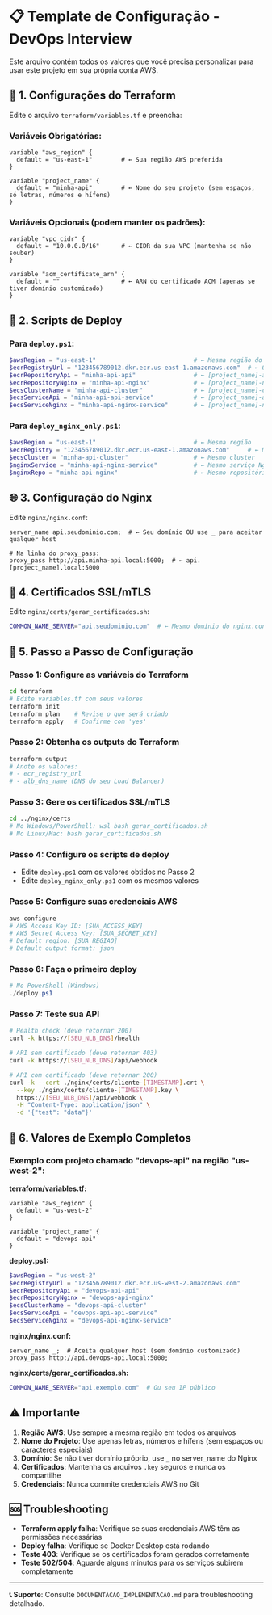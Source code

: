 # 📋 Template de Configuração - DevOps Interview

Este arquivo contém todos os valores que você precisa personalizar para usar este projeto em sua própria conta AWS.

## 🔧 **1. Configurações do Terraform**

Edite o arquivo `terraform/variables.tf` e preencha:

### Variáveis Obrigatórias:
```hcl
variable "aws_region" {
  default = "us-east-1"        # ← Sua região AWS preferida
}

variable "project_name" {
  default = "minha-api"        # ← Nome do seu projeto (sem espaços, só letras, números e hífens)
}
```

### Variáveis Opcionais (podem manter os padrões):
```hcl
variable "vpc_cidr" {
  default = "10.0.0.0/16"      # ← CIDR da sua VPC (mantenha se não souber)
}

variable "acm_certificate_arn" {
  default = ""                 # ← ARN do certificado ACM (apenas se tiver domínio customizado)
}
```

## 🐳 **2. Scripts de Deploy**

### Para `deploy.ps1`:
```powershell
$awsRegion = "us-east-1"                           # ← Mesma região do Terraform
$ecrRegistryUrl = "123456789012.dkr.ecr.us-east-1.amazonaws.com"  # ← Obtido com: terraform output ecr_registry_url
$ecrRepositoryApi = "minha-api-api"                # ← [project_name]-api
$ecrRepositoryNginx = "minha-api-nginx"            # ← [project_name]-nginx
$ecsClusterName = "minha-api-cluster"              # ← [project_name]-cluster
$ecsServiceApi = "minha-api-api-service"           # ← [project_name]-api-service
$ecsServiceNginx = "minha-api-nginx-service"       # ← [project_name]-nginx-service
```

### Para `deploy_nginx_only.ps1`:
```powershell
$awsRegion = "us-east-1"                           # ← Mesma região
$ecrRegistry = "123456789012.dkr.ecr.us-east-1.amazonaws.com"     # ← Mesma URL do ECR
$ecsCluster = "minha-api-cluster"                  # ← Mesmo cluster
$nginxService = "minha-api-nginx-service"          # ← Mesmo serviço Nginx
$nginxRepo = "minha-api-nginx"                     # ← Mesmo repositório Nginx
```

## 🌐 **3. Configuração do Nginx**

Edite `nginx/nginx.conf`:

```nginx
server_name api.seudominio.com;  # ← Seu domínio OU use _ para aceitar qualquer host

# Na linha do proxy_pass:
proxy_pass http://api.minha-api.local:5000;  # ← api.[project_name].local:5000
```

## 🔐 **4. Certificados SSL/mTLS**

Edite `nginx/certs/gerar_certificados.sh`:

```bash
COMMON_NAME_SERVER="api.seudominio.com"  # ← Mesmo domínio do nginx.conf OU seu IP público
```

## 🚀 **5. Passo a Passo de Configuração**

### **Passo 1: Configure as variáveis do Terraform**
```bash
cd terraform
# Edite variables.tf com seus valores
terraform init
terraform plan    # Revise o que será criado
terraform apply   # Confirme com 'yes'
```

### **Passo 2: Obtenha os outputs do Terraform**
```bash
terraform output
# Anote os valores:
# - ecr_registry_url
# - alb_dns_name (DNS do seu Load Balancer)
```

### **Passo 3: Gere os certificados SSL/mTLS**
```bash
cd ../nginx/certs
# No Windows/PowerShell: wsl bash gerar_certificados.sh
# No Linux/Mac: bash gerar_certificados.sh
```

### **Passo 4: Configure os scripts de deploy**
- Edite `deploy.ps1` com os valores obtidos no Passo 2
- Edite `deploy_nginx_only.ps1` com os mesmos valores

### **Passo 5: Configure suas credenciais AWS**
```bash
aws configure
# AWS Access Key ID: [SUA_ACCESS_KEY]
# AWS Secret Access Key: [SUA_SECRET_KEY]
# Default region: [SUA_REGIAO]
# Default output format: json
```

### **Passo 6: Faça o primeiro deploy**
```powershell
# No PowerShell (Windows)
./deploy.ps1
```

### **Passo 7: Teste sua API**
```bash
# Health check (deve retornar 200)
curl -k https://[SEU_NLB_DNS]/health

# API sem certificado (deve retornar 403)
curl -k https://[SEU_NLB_DNS]/api/webhook

# API com certificado (deve retornar 200)
curl -k --cert ./nginx/certs/cliente-[TIMESTAMP].crt \
  --key ./nginx/certs/cliente-[TIMESTAMP].key \
  https://[SEU_NLB_DNS]/api/webhook \
  -H "Content-Type: application/json" \
  -d '{"test": "data"}'
```

## 🎯 **6. Valores de Exemplo Completos**

### Exemplo com projeto chamado "devops-api" na região "us-west-2":

**terraform/variables.tf:**
```hcl
variable "aws_region" {
  default = "us-west-2"
}

variable "project_name" {
  default = "devops-api"
}
```

**deploy.ps1:**
```powershell
$awsRegion = "us-west-2"
$ecrRegistryUrl = "123456789012.dkr.ecr.us-west-2.amazonaws.com"
$ecrRepositoryApi = "devops-api-api"
$ecrRepositoryNginx = "devops-api-nginx"
$ecsClusterName = "devops-api-cluster"
$ecsServiceApi = "devops-api-api-service"
$ecsServiceNginx = "devops-api-nginx-service"
```

**nginx/nginx.conf:**
```nginx
server_name _;  # Aceita qualquer host (sem domínio customizado)
proxy_pass http://api.devops-api.local:5000;
```

**nginx/certs/gerar_certificados.sh:**
```bash
COMMON_NAME_SERVER="api.exemplo.com"  # Ou seu IP público
```

## ⚠️ **Importante**

1. **Região AWS**: Use sempre a mesma região em todos os arquivos
2. **Nome do Projeto**: Use apenas letras, números e hífens (sem espaços ou caracteres especiais)
3. **Domínio**: Se não tiver domínio próprio, use `_` no server_name do Nginx
4. **Certificados**: Mantenha os arquivos `.key` seguros e nunca os compartilhe
5. **Credenciais**: Nunca commite credenciais AWS no Git

## 🆘 **Troubleshooting**

- **Terraform apply falha**: Verifique se suas credenciais AWS têm as permissões necessárias
- **Deploy falha**: Verifique se Docker Desktop está rodando
- **Teste 403**: Verifique se os certificados foram gerados corretamente
- **Teste 502/504**: Aguarde alguns minutos para os serviços subirem completamente

---

**📞 Suporte**: Consulte `DOCUMENTACAO_IMPLEMENTACAO.md` para troubleshooting detalhado.
